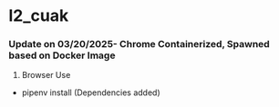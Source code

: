 # l2_cuak

### Update on 03/20/2025- Chrome Containerized, Spawned based on Docker Image

1. Browser Use
- pipenv install (Dependencies added)
